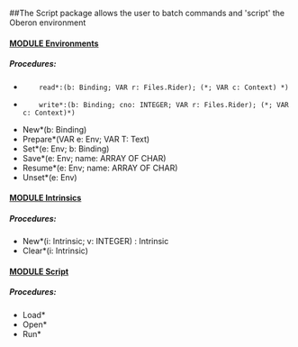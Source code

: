 ##The Script package allows the user to batch commands and 'script' the Oberon environment


#### [MODULE Environments](https://github.com/io-core/Script/blob/main/Environments.Mod)
##### Procedures:
*         read*:(b: Binding; VAR r: Files.Rider); (*; VAR c: Context) *)
*         write*:(b: Binding; cno: INTEGER; VAR r: Files.Rider); (*; VAR c: Context)*)
* New*(b: Binding)
* Prepare*(VAR e: Env; VAR T: Text)
* Set*(e: Env; b: Binding)
* Save*(e: Env; name: ARRAY OF CHAR)
* Resume*(e: Env; name: ARRAY OF CHAR)
* Unset*(e: Env)

#### [MODULE Intrinsics](https://github.com/io-core/Script/blob/main/Intrinsics.Mod)
##### Procedures:
* New*(i: Intrinsic; v: INTEGER) : Intrinsic
* Clear*(i: Intrinsic)

#### [MODULE Script](https://github.com/io-core/Script/blob/main/Script.Mod)
##### Procedures:
* Load*
* Open*
* Run*
